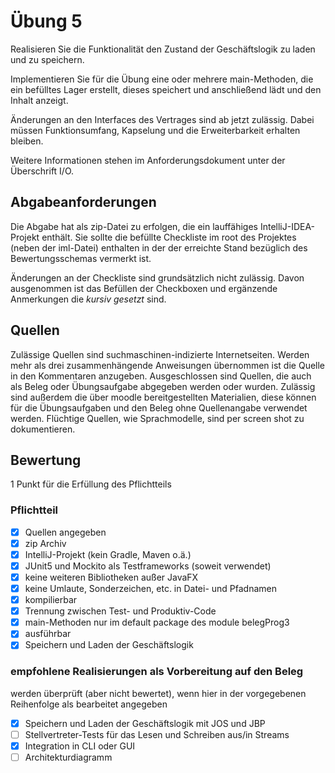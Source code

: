 # Übung 5
Realisieren Sie die Funktionalität den Zustand der Geschäftslogik zu laden und zu speichern.

Implementieren Sie für die Übung eine oder mehrere main-Methoden, die ein befülltes Lager erstellt, dieses speichert und anschließend lädt und den Inhalt anzeigt.

Änderungen an den Interfaces des Vertrages sind ab jetzt zulässig. Dabei müssen Funktionsumfang, Kapselung und die Erweiterbarkeit erhalten bleiben.

Weitere Informationen stehen im Anforderungsdokument unter der Überschrift I/O.

## Abgabeanforderungen
Die Abgabe hat als zip-Datei zu erfolgen, die ein lauffähiges IntelliJ-IDEA-Projekt enthält. Sie sollte die befüllte Checkliste im root des Projektes (neben der iml-Datei) enthalten in der der erreichte Stand bezüglich des Bewertungsschemas vermerkt ist.

Änderungen an der Checkliste sind grundsätzlich nicht zulässig. Davon ausgenommen ist das Befüllen der Checkboxen und ergänzende Anmerkungen die _kursiv gesetzt_ sind.

## Quellen
Zulässige Quellen sind suchmaschinen-indizierte Internetseiten. Werden mehr als drei zusammenhängende Anweisungen übernommen ist die Quelle in den Kommentaren anzugeben. Ausgeschlossen sind Quellen, die auch als Beleg oder Übungsaufgabe abgegeben werden oder wurden. Zulässig sind außerdem die über moodle bereitgestellten Materialien, diese können für die Übungsaufgaben und den Beleg ohne Quellenangabe verwendet werden.
Flüchtige Quellen, wie Sprachmodelle, sind per screen shot zu dokumentieren.

## Bewertung
1 Punkt für die Erfüllung des Pflichtteils

### Pflichtteil
- [x] Quellen angegeben
- [x] zip Archiv
- [x] IntelliJ-Projekt (kein Gradle, Maven o.ä.)
- [x] JUnit5 und Mockito als Testframeworks (soweit verwendet)
- [x] keine weiteren Bibliotheken außer JavaFX
- [x] keine Umlaute, Sonderzeichen, etc. in Datei- und Pfadnamen
- [x] kompilierbar
- [x] Trennung zwischen Test- und Produktiv-Code
- [x] main-Methoden nur im default package des module belegProg3
- [x] ausführbar
- [x] Speichern und Laden der Geschäftslogik

### empfohlene Realisierungen als Vorbereitung auf den Beleg
werden überprüft (aber nicht bewertet), wenn hier in der vorgegebenen Reihenfolge als bearbeitet angegeben
- [x] Speichern und Laden der Geschäftslogik mit JOS und JBP
- [ ] Stellvertreter-Tests für das Lesen und Schreiben aus/in Streams
- [x] Integration in CLI oder GUI
- [ ] Architekturdiagramm
